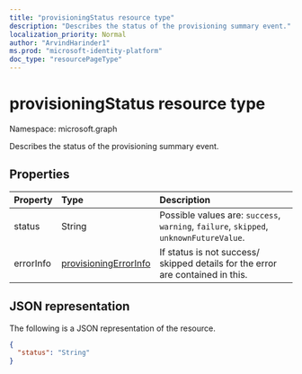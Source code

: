 ```yaml
---
title: "provisioningStatus resource type"
description: "Describes the status of the provisioning summary event."
localization_priority: Normal
author: "ArvindHarinder1"
ms.prod: "microsoft-identity-platform"
doc_type: "resourcePageType"
---
```


# provisioningStatus resource type

Namespace: microsoft.graph


Describes the status of the provisioning summary event. 

## Properties

| Property     | Type        | Description |
|:-------------|:------------|:------------|
|status|String| Possible values are: `success`, `warning`, `failure`, `skipped`, `unknownFutureValue`.|
|errorInfo|[provisioningErrorInfo](provisioningErrorInfo.md)| If status is not success/ skipped details for the error are contained in this.|

## JSON representation

The following is a JSON representation of the resource.

<!-- {
  "blockType": "resource",
  "optionalProperties": [

  ],
  "@odata.type": "microsoft.graph.provisioningStatus",
  "baseType": null
}-->

```json
{
  "status": "String"
}
```

<!-- uuid: 16cd6b66-4b1a-43a1-adaf-3a886856ed98
2019-02-04 14:57:30 UTC -->
<!-- {
  "type": "#page.annotation",
  "description": "provisioningStatus resource",
  "keywords": "",
  "section": "documentation",
  "tocPath": ""
}-->


